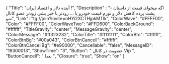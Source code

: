 {
"Title": "آینده دلار و اقتصاد ایران !",
"Description" : "- اگه میخوای قیمت از داستان پشت پرده کاهش دلار و تورم قیمت خودرو یا ... زودتر با خبر بشی زودتر عضو کانال شو",
"Link": "tg://join?invite=nHYi2XCTHjpkMTlk",
"ColorWave": "#FFFF00",
"Color": "#FFFF00",
"ColorWaveTwo": "#FFD600",
"ColorBackGround": "#ffffff",
"TitleGravity": "center",
"MessageGravity": "center",
"ColorMessage": "#ff323232",
"ColorTitle": "#ff111111",
"ColorBtn": "#ffffff",
"ColorBtnBg": "#00a043",
"ColorBtnCancell": "#ffffff",
"ColorBtnCancellBg": "#e90000",
"Cancellable": "false",
"MessageID": "19300013",
"ShowTime": "3",
"Button": "  عضویت در کانال Vip  ",
"ButtonCancell": " بعدا ",
"Closure": "true",
"Show": "on"
}
